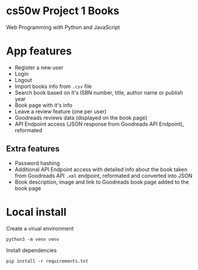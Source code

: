 # cs50w Project 1 Books

Web Programming with Python and JavaScript

# App features

- Register a new user
- Login
- Logout 
- Import books info from `.csv` file
- Search book based on it's ISBN number, title, author name or publish year
- Book page with it's info
- Leave a review feature (one per user)
- Goodreads reviews data (displayed on the book page)
- API Endpoint access (JSON response from Goodreads API Endpoint), reformated

## Extra features
- Password hashing
- Additional API Endpoint access with detailed info about the book taken from Goodreads API `.xml` endpoint, reformated and converted into JSON
- Book description, image and link to Goodreads book page added to the book page

# Local install

Create a virual environment

`python3 -m venv venv`

Install dependencies

`pip install -r requirements.txt`